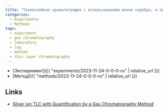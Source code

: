 ```yaml
---
title: "Тонкослойная хроматография с использованием ионов серебра, и применение газовой хроматографии для количественного определения состава смеси ТАГов"
categories:
  - Experiments
  - Methods
tags:
  - experiment
  - gas chromatography
  - laboratory
  - log
  - method
  - thin layer chromatography
---
```


- [Эксперимент]({{ "experiments/2023-11-24-0-0-0-ru" | relative_url }})
- [Метод]({{ "methods/2023-11-24-0-0-0-ru" | relative_url }})

## Links

- [Silver ion TLC with Quantification by a Gas Chromatography Method](https://lipidlibrary.aocs.org/lipid-analysis/silver-ion-chromatography-of-lipids/silver-ion-tlc-with-quantification-by-a-gas-chromatography-method)
